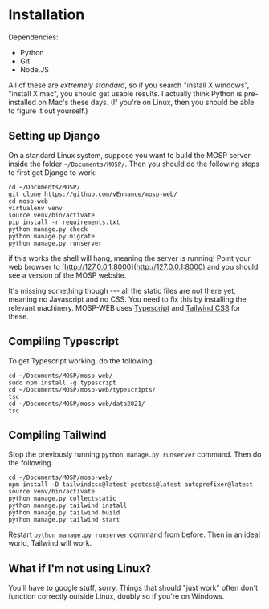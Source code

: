 # Installation

Dependencies:

- Python
- Git
- Node.JS

All of these are *extremely standard*, so if you search "install X windows",
"install X mac", you should get usable results. I actually think Python is
pre-installed on Mac's these days. (If you're on Linux, then you should be able
to figure it out yourself.)

## Setting up Django

On a standard Linux system, suppose you want to build the MOSP server inside the
folder `~/Documents/MOSP/`. Then you should do the following steps to first get
Django to work:

```shell
cd ~/Documents/MOSP/
git clone https://github.com/vEnhance/mosp-web/
cd mosp-web
virtualenv venv
source venv/bin/activate
pip install -r requirements.txt
python manage.py check
python manage.py migrate
python manage.py runserver
```

if this works the shell will hang, meaning the server is running!
Point your web browser to [http://127.0.0.1:8000](http://127.0.0.1:8000)
and you should see a version of the MOSP website.

It's missing something though --- all the static files are not there yet,
meaning no Javascript and no CSS. You need to fix this by installing the
relevant machinery.
MOSP-WEB uses [Typescript](https://duckduckgo.com/?q=typescript)
and [Tailwind CSS](https://duckduckgo.com/?q=tailwindcss) for these.

## Compiling Typescript

To get Typescript working, do the following:
```shell
cd ~/Documents/MOSP/mosp-web/
sudo npm install -g typescript
cd ~/Documents/MOSP/mosp-web/typescripts/
tsc
cd ~/Documents/MOSP/mosp-web/data2021/
tsc
```

## Compiling Tailwind

Stop the previously running `python manage.py runserver` command.
Then do the following.

```shell
cd ~/Documents/MOSP/mosp-web/
npm install -D tailwindcss@latest postcss@latest autoprefixer@latest
source venv/bin/activate
python manage.py collectstatic
python manage.py tailwind install
python manage.py tailwind build
python manage.py tailwind start
```

Restart `python manage.py runserver` command from before.
Then in an ideal world, Tailwind will work.

## What if I'm not using Linux?

You'll have to google stuff, sorry. Things that should "just work" often don't
function correctly outside Linux, doubly so if you're on Windows.
